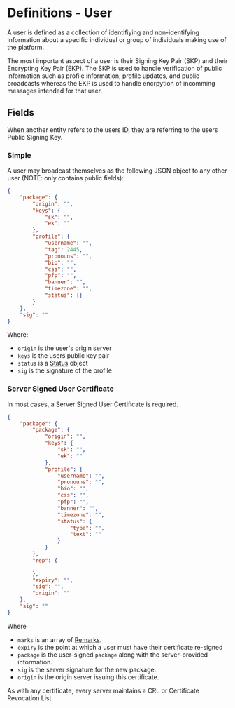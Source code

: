 # Definitions - User

A user is defined as a collection of identifiying and non-identifying information about a specific individual or group of individuals making use of the platform. 

The most important aspect of a user is their Signing Key Pair (SKP) and their Encrypting Key Pair (EKP). The SKP is used to handle verification of public information such as profile information, profile updates, and public broadcasts whereas the EKP is used to handle encrpytion of incomming messages intended for that user.

## Fields

When another entity refers to the users ID, they are referring to the users Public Signing Key.

### Simple

A user may broadcast themselves as the following JSON object to any other user (NOTE: only contains public fields):

```json
{
    "package": {
        "origin": "",
        "keys": {
            "sk": "",
            "ek": ""
        },
        "profile": {
            "username": "",
            "tag": 2445,
            "pronouns": "",
            "bio": "",
            "css": "",
            "pfp": "",
            "banner": "",
            "timezone": "",
            "status": {}
        }
    },
    "sig": ""
}
```

Where:
- `origin` is the user's origin server
- `keys` is the users public key pair
- `status` is a [Status](./Status.md) object
- `sig` is the signature of the profile

### Server Signed User Certificate

In most cases, a Server Signed User Certificate is required. 

```json
{
    "package": {
        "package": {
            "origin": "",
            "keys": {
                "sk": "",
                "ek": ""
            },
            "profile": {
                "username": "",
                "pronouns": "",
                "bio": "",
                "css": "",
                "pfp": "",
                "banner": "",
                "timezone": "",
                "status": {
                    "type": "",
                    "text": ""
                }
            }
        },
        "rep": {
            
        },
        "expiry": "",
        "sig": "",
        "origin": ""
    },
    "sig": ""
}
```

Where
- `marks` is an array of [Remarks](/api/components/Reputation/Remark.md).
- `expiry` is the point at which a user must have their certificate re-signed
- `package` is the user-signed `package` along with the server-provided information.
- `sig` is the server signature for the new package.
- `origin` is the origin server issuing this certificate.

As with any certificate, every server maintains a CRL or Certificate Revocation List.
